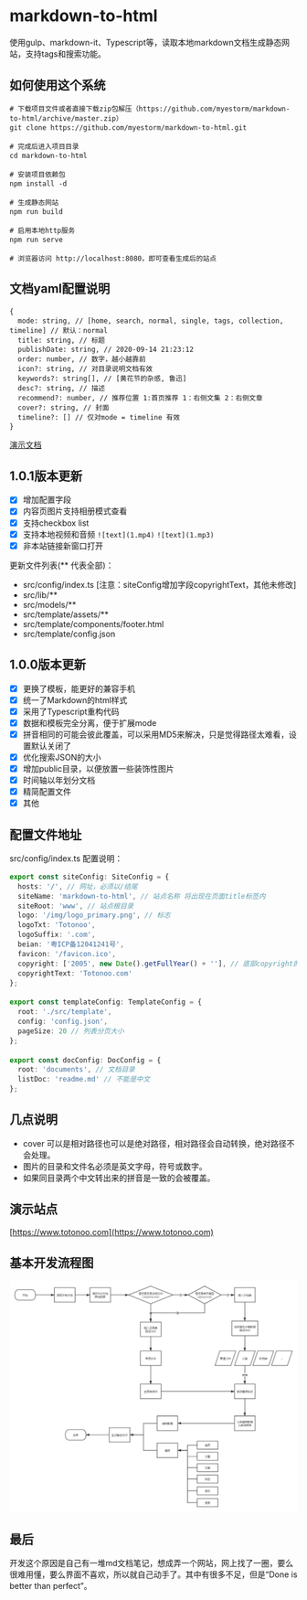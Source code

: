 # markdown-to-html

使用gulp、markdown-it、Typescript等，读取本地markdown文档生成静态网站，支持tags和搜索功能。

## 如何使用这个系统

```shell
# 下载项目文件或者直接下载zip包解压（https://github.com/myestorm/markdown-to-html/archive/master.zip）
git clone https://github.com/myestorm/markdown-to-html.git

# 完成后进入项目目录
cd markdown-to-html

# 安装项目依赖包
npm install -d

# 生成静态网站
npm run build

# 启用本地http服务
npm run serve

# 浏览器访问 http://localhost:8080，即可查看生成后的站点
```

## 文档yaml配置说明

```shell
{
  mode: string, // [home, search, normal, single, tags, collection, timeline] // 默认：normal
  title: string, // 标题
  publishDate: string, // 2020-09-14 21:23:12
  order: number, // 数字，越小越靠前
  icon?: string, // 对目录说明文档有效
  keywords?: string[], // [黄花节的杂感, 鲁迅]
  desc?: string, // 描述
  recommend?: number, // 推荐位置 1:首页推荐 1：右侧文集 2：右侧文章
  cover?: string, // 封面
  timeline?: [] // 仅对mode = timeline 有效
}
```

[演示文档](./documents)

## 1.0.1版本更新

- [x] 增加配置字段
- [x] 内容页图片支持相册模式查看
- [x] 支持checkbox list
- [x] 支持本地视频和音频 `![text](1.mp4)` `![text](1.mp3)`
- [x] 非本站链接新窗口打开

更新文件列表(** 代表全部)：

- src/config/index.ts [注意：siteConfig增加字段copyrightText，其他未修改]
- src/lib/**
- src/models/**
- src/template/assets/**
- src/template/components/footer.html
- src/template/config.json

## 1.0.0版本更新

- [x] 更换了模板，能更好的兼容手机
- [x] 统一了Markdown的html样式
- [x] 采用了Typescript重构代码
- [x] 数据和模板完全分离，便于扩展mode
- [x] 拼音相同的可能会彼此覆盖，可以采用MD5来解决，只是觉得路径太难看，设置默认关闭了
- [x] 优化搜索JSON的大小
- [x] 增加public目录，以便放置一些装饰性图片
- [x] 时间轴以年划分文档
- [x] 精简配置文件
- [x] 其他

## 配置文件地址

src/config/index.ts
配置说明：

```typescript
export const siteConfig: SiteConfig = {
  hosts: '/', // 网址，必须以/结尾
  siteName: 'markdown-to-html', // 站点名称 将出现在页面title标签内
  siteRoot: 'www', // 站点根目录
  logo: '/img/logo_primary.png', // 标志
  logoTxt: 'Totonoo',
  logoSuffix: '.com',
  beian: '粤ICP备12041241号',
  favicon: '/favicon.ico',
  copyright: ['2005', new Date().getFullYear() + ''], // 底部copyright的年限
  copyrightText: 'Totonoo.com'
};

export const templateConfig: TemplateConfig = {
  root: './src/template',
  config: 'config.json',
  pageSize: 20 // 列表分页大小
};

export const docConfig: DocConfig = {
  root: 'documents', // 文档目录
  listDoc: 'readme.md' // 不能是中文
};
```

## 几点说明

- cover 可以是相对路径也可以是绝对路径，相对路径会自动转换，绝对路径不会处理。
- 图片的目录和文件名必须是英文字母，符号或数字。
- 如果同目录两个中文转出来的拼音是一致的会被覆盖。

## 演示站点

[https://www.totonoo.com](https://www.totonoo.com)

## 基本开发流程图

![开发流程图](./public/proce.png)

## 最后

开发这个原因是自己有一堆md文档笔记，想成弄一个网站，网上找了一圈，要么很难用懂，要么界面不喜欢，所以就自己动手了。其中有很多不足，但是“Done is better than perfect”。
